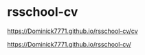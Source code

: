 # rsschool-cv

https://Dominick7771.github.io/rsschool-cv/cv

https://Dominick7771.github.io/rsschool-cv/
